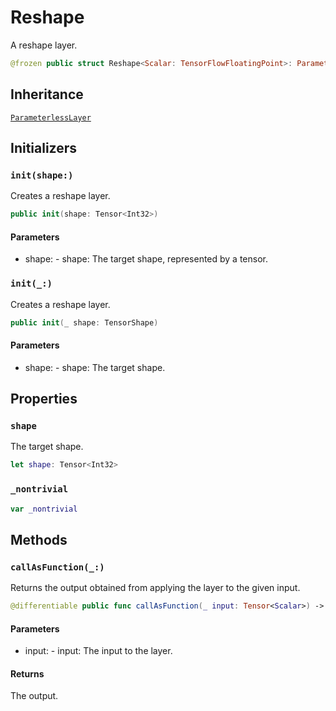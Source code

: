 # Reshape

A reshape layer.

``` swift
@frozen public struct Reshape<Scalar: TensorFlowFloatingPoint>: ParameterlessLayer
```

## Inheritance

[`ParameterlessLayer`](/ParameterlessLayer)

## Initializers

### `init(shape:)`

Creates a reshape layer.

``` swift
public init(shape: Tensor<Int32>)
```

#### Parameters

  - shape: - shape: The target shape, represented by a tensor.

### `init(_:)`

Creates a reshape layer.

``` swift
public init(_ shape: TensorShape)
```

#### Parameters

  - shape: - shape: The target shape.

## Properties

### `shape`

The target shape.

``` swift
let shape: Tensor<Int32>
```

### `_nontrivial`

``` swift
var _nontrivial
```

## Methods

### `callAsFunction(_:)`

Returns the output obtained from applying the layer to the given input.

``` swift
@differentiable public func callAsFunction(_ input: Tensor<Scalar>) -> Tensor<Scalar>
```

#### Parameters

  - input: - input: The input to the layer.

#### Returns

The output.
